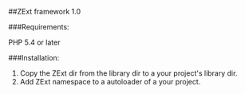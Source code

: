 ##ZExt framework 1.0

###Requirements:

PHP 5.4 or later

###Installation:

1. Copy the ZExt dir from the library dir to a your project's library dir.
2. Add ZExt namespace to a autoloader of a your project.
